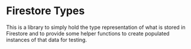 # Firestore Types

This is a library to simply hold the type representation of what is stored in Firestore and to provide some helper functions to create populated instances of that data for testing.
